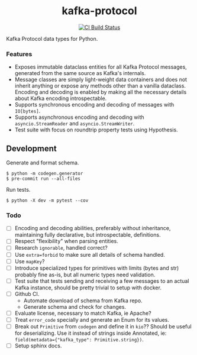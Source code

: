 <h1 align=center>kafka-protocol</h1>

<p align=center>
    <a href=https://github.com/aiven/python-kafka-protocol/actions?query=workflow%3ACI+branch%3Amain><img src=https://github.com/aiven/python-kafka-protocol/workflows/CI/badge.svg alt="CI Build Status"></a>
</p>

Kafka Protocol data types for Python.

### Features

- Exposes immutable dataclass entities for all Kafka Protocol messages, generated from
  the same source as Kafka's internals.
- Message classes are simply light-weight data containers and does not inherit anything
  or expose any methods other than a vanilla dataclass. Encoding and decoding is enabled
  by making all the necessary details about Kafka encoding introspectable.
- Supports synchronous encoding and decoding of messages with `IO[bytes]`.
- Supports asynchronous encoding and decoding with `asyncio.StreamReader` and
  `asyncio.StreamWriter`.
- Test suite with focus on roundtrip property tests using Hypothesis.

## Development

Generate and format schema.

```shell
$ python -m codegen.generator
$ pre-commit run --all-files
```

Run tests.

```shell
$ python -X dev -m pytest --cov
```

### Todo

- [ ] Encoding and decoding abilities, preferably without inheritance, maintaining fully
      declarative, but introspectable, definitions.
- [ ] Respect "flexibility" when parsing entities.
- [ ] Research `ignorable`, handled correct?
- [ ] Use `extra=forbid` to make sure all details of schema handled.
- [ ] Use `mapKey`?
- [ ] Introduce specialized types for primitives with limits (bytes and str) probably
      fine as-is, but all numeric types need validation.
- [ ] Test suite that tests sending and receiving a few messages to an actual Kafka
      instance, should be pretty trivial to setup with docker.
- [ ] Github CI.
  - Automate download of schema from Kafka repo.
  - Generate schema and check for changes.
- [ ] Evaluate license, necessary to match Kafka, ie Apache?
- [ ] Treat `error_code` specially and generate an Enum for its values.
- [ ] Break out `Primitive` from `codegen` and define it in `kio`?? Should be useful for
      deserializing. Use it instead of strings inside Annotated, ie:
      `field(metadata={"kafka_type": Primitive.string})`.
- [ ] Setup sphinx docs.

[revert]: https://github.com/python/cpython/issues/82423
